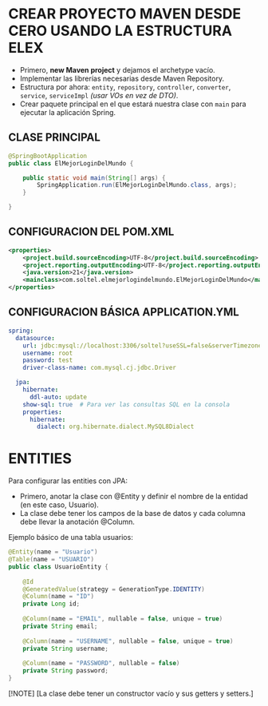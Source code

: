 # CREAR PROYECTO MAVEN DESDE CERO USANDO LA ESTRUCTURA ELEX

- Primero, **new Maven project** y dejamos el archetype vacío.
- Implementar las librerías necesarias desde Maven Repository.
- Estructura por ahora: `entity`, `repository`, `controller`, `converter`, `service`, `serviceImpl` *(usar VOs en vez de DTO)*.
- Crear paquete principal en el que estará nuestra clase con `main` para ejecutar la aplicación Spring.

## CLASE PRINCIPAL

```java
@SpringBootApplication
public class ElMejorLoginDelMundo {

	public static void main(String[] args) {
		SpringApplication.run(ElMejorLoginDelMundo.class, args);
	}

}
```

## CONFIGURACION DEL POM.XML

```xml
<properties>
    <project.build.sourceEncoding>UTF-8</project.build.sourceEncoding>
    <project.reporting.outputEncoding>UTF-8</project.reporting.outputEncoding>
    <java.version>21</java.version>
	<mainclass>com.soltel.elmejorlogindelmundo.ElMejorLoginDelMundo</mainclass>
</properties>
```

## CONFIGURACION BÁSICA APPLICATION.YML
```yaml
spring:
  datasource:
    url: jdbc:mysql://localhost:3306/soltel?useSSL=false&serverTimezone=UTC
    username: root
    password: test
    driver-class-name: com.mysql.cj.jdbc.Driver

  jpa:
    hibernate:
      ddl-auto: update
    show-sql: true  # Para ver las consultas SQL en la consola
    properties:
      hibernate:
        dialect: org.hibernate.dialect.MySQL8Dialect
```

# ENTITIES
Para configurar las entities con JPA:

- Primero, anotar la clase con @Entity y definir el nombre de la entidad (en este caso, Usuario).
- La clase debe tener los campos de la base de datos y cada columna debe llevar la anotación @Column.

Ejemplo básico de una tabla usuarios:
```java
@Entity(name = "Usuario")
@Table(name = "USUARIO")
public class UsuarioEntity {
	
	@Id
	@GeneratedValue(strategy = GenerationType.IDENTITY)
	@Column(name = "ID")
	private Long id;
	
	@Column(name = "EMAIL", nullable = false, unique = true)
	private String email;
	
	@Column(name = "USERNAME", nullable = false, unique = true)
	private String username;
	
	@Column(name = "PASSWORD", nullable = false)
	private String password;
}
```
[!NOTE] [La clase debe tener un constructor vacío y sus getters y setters.]

